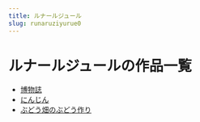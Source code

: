 ```yaml
---
title: ルナールジュール
slug: runaruziyurue0
---
```


# ルナールジュールの作品一覧

- [博物誌](bowuzhid5)
- [にんじん](ninzin92)
- [ぶどう畑のぶどう作り](budoutiannobudouzuorie3)
